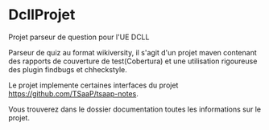 DcllProjet
==========

Projet parseur de question pour l'UE DCLL

Parseur de quiz au format wikiversity, il s'agit d'un projet maven contenant des rapports de couverture de test(Cobertura) et une utilisation rigoureuse des plugin findbugs et chheckstyle.

Le projet implemente certaines interfaces du projet https://github.com/TSaaP/tsaap-notes.

Vous trouverez dans le dossier documentation toutes les informations sur le projet.
